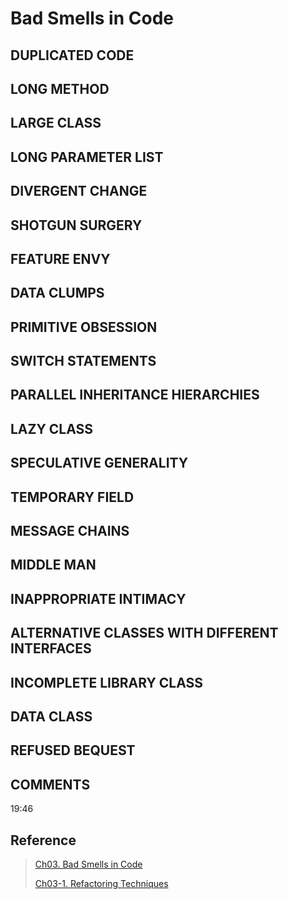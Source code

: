 # Bad Smells in Code

## DUPLICATED CODE

## LONG METHOD

## LARGE CLASS

## LONG PARAMETER LIST

## DIVERGENT CHANGE

## SHOTGUN SURGERY

## FEATURE ENVY

## DATA CLUMPS

## PRIMITIVE OBSESSION

## SWITCH STATEMENTS

## PARALLEL INHERITANCE HIERARCHIES

## LAZY CLASS

## SPECULATIVE GENERALITY

## TEMPORARY FIELD

## MESSAGE CHAINS

## MIDDLE MAN

## INAPPROPRIATE INTIMACY

## ALTERNATIVE CLASSES WITH DIFFERENT INTERFACES

## INCOMPLETE LIBRARY CLASS

## DATA CLASS

## REFUSED BEQUEST

## COMMENTS

19:46

## Reference 

> [Ch03. Bad Smells in Code](https://www.evernote.com/shard/s3/client/snv?noteGuid=afa69de1-bc7c-434d-b005-d83a541a11e7&noteKey=1cb200c00741a0b9&sn=https%3A%2F%2Fwww.evernote.com%2Fshard%2Fs3%2Fsh%2Fafa69de1-bc7c-434d-b005-d83a541a11e7%2F1cb200c00741a0b9&title=Ch03.%2BBad%2BSmells%2Bin%2BCode)
>
> [Ch03-1. Refactoring Techniques](https://www.evernote.com/shard/s3/client/snv?noteGuid=3e1eb744-0f54-464b-9ed8-408ff7e3d5f3&noteKey=e43ee0150ed60332&sn=https%3A%2F%2Fwww.evernote.com%2Fshard%2Fs3%2Fsh%2F3e1eb744-0f54-464b-9ed8-408ff7e3d5f3%2Fe43ee0150ed60332&title=Ch03-1.%2BRefactoring%2BTechniques)